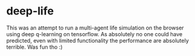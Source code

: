 # deep-life

This was an attempt to run a multi-agent life simulation on the browser using deep q-learning on tensorflow.
As absolutely no one could have predicted, even with limited functionality the performance are absolutely terrible.
Was fun tho :) 

